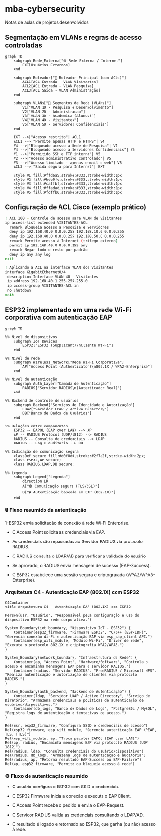 # mba-cybersecurity
Notas de aulas de projetos desenvolvidos.

## Segmentação em VLANs e regras de acesso controladas

```mermaid
graph TD
    subgraph Rede_Externa["🌐 Rede Externa / Internet"]
        EXT[Usuários Externos]
    end

    subgraph Roteador["🧠 Roteador Principal (com ACLs)"]
        ACL1[ACL Entrada - VLAN Visitantes]
        ACL2[ACL Entrada - VLAN Pesquisa]
        ACL3[ACL Saída - VLAN Administração]
    end

    subgraph VLANs["🏫 Segmentos de Rede (VLANs)"]
        V1["VLAN 10 - Pesquisa e Desenvolvimento"]
        V2["VLAN 20 - Administracao"]
        V3["VLAN 30 - Academica (Alunos)"]
        V4["VLAN 40 - Visitantes"]
        V5["VLAN 50 - Servidores Confidenciais"]
    end

    EXT -->|"Acesso restrito"| ACL1
    ACL1 -->|"Permite apenas HTTP e HTTPS"| V4
    V4 -->|"Bloqueado acesso a Rede de Pesquisa"| V1
    V4 -->|"Bloqueado acesso a Servidores Confidenciais"| V5
    V1 -->|"Permitido SSH e FTP interno"| V5
    V2 -->|"Acesso administrativo controlado"| V5
    V3 -->|"Acesso limitado - apenas e-mail e web"| V5
    ACL3 -->|"Saida segura para Internet"| EXT

    style V1 fill:#ffd6a5,stroke:#333,stroke-width:1px
    style V2 fill:#bde0fe,stroke:#333,stroke-width:1px
    style V3 fill:#caffbf,stroke:#333,stroke-width:1px
    style V4 fill:#ffadad,stroke:#333,stroke-width:1px
    style V5 fill:#fdffb6,stroke:#333,stroke-width:1px
```
## Configuração de ACL Cisco (exemplo prático)

```bash
! ACL 100 - Controle de acesso para VLAN de Visitantes
ip access-list extended VISITANTES-ACL
  remark Bloqueia acesso a Pesquisa e Servidores
  deny ip 192.168.40.0 0.0.0.255 192.168.10.0 0.0.0.255
  deny ip 192.168.40.0 0.0.0.255 192.168.50.0 0.0.0.255
  remark Permite acesso à Internet (tráfego externo)
  permit ip 192.168.40.0 0.0.0.255 any
  remark Negar todo o resto por padrão
  deny ip any any log
exit

! Aplicando a ACL na interface VLAN dos Visitantes
interface GigabitEthernet0/4
 description Interface VLAN 40 - Visitantes
 ip address 192.168.40.1 255.255.255.0
 ip access-group VISITANTES-ACL in
 no shutdown
exit
```
## ESP32 implementado em uma rede Wi-Fi corporativa com autenticação EAP

```mermaid
graph TD

%% Nível de dispositivos
    subgraph IoT Devices
        ESP32["ESP32 (Supplicant)\nCliente Wi-Fi"]
    end

%% Nível de rede
    subgraph Wireless_Network["Rede Wi-Fi Corporativa"]
        AP["Access Point (Authenticator)\n802.1X / WPA2-Enterprise"]
    end

%% Nível de autenticação
    subgraph Auth_Layer["Camada de Autenticação"]
        RADIUS["Servidor RADIUS\n(Autenticador Real)"]
    end

%% Backend de controle de usuários
    subgraph Backend["Serviços de Identidade e Autorização"]
        LDAP["Servidor LDAP / Active Directory"]
        DB["Banco de Dados de Usuários"]
    end

%% Relações entre componentes
    ESP32 -- EAPOL (EAP over LAN) --> AP
    AP -- RADIUS Protocol (UDP/1812) --> RADIUS
    RADIUS -- Consulta de credenciais --> LDAP
    RADIUS -- Log e auditoria --> DB

%% Indicação de comunicação segura
    classDef secure fill:#d0f0d0,stroke:#2f7a2f,stroke-width:2px;
    class ESP32,AP secure;
    class RADIUS,LDAP,DB secure;

%% Legenda
    subgraph Legend["Legenda"]
        direction LR
        A["🟢 Comunicação segura (TLS/SSL)"]
        B["🔒 Autenticação baseada em EAP (802.1X)"]
    end
```
### 🔒 Fluxo resumido da autenticação

1-ESP32 envia solicitação de conexão à rede Wi-Fi Enterprise.

 - O Access Point solicita as credenciais via EAP.

 - As credenciais são repassadas ao Servidor RADIUS via protocolo RADIUS.

 - O RADIUS consulta o LDAP/AD para verificar a validade do usuário.

 - Se aprovado, o RADIUS envia mensagem de sucesso (EAP-Success).

 - O ESP32 estabelece uma sessão segura e criptografada (WPA2/WPA3-Enterprise).

### Arquitetura C4 – Autenticação EAP (802.1X) com ESP32

```mermaid
C4Container
title Arquitetura C4 – Autenticação EAP (802.1X) com ESP32

Person(usr, "Usuário", "Responsável pela configuração e uso do dispositivo ESP32 na rede corporativa.")

System_Boundary(iot_boundary, "Dispositivo IoT - ESP32") {
    Container(esp32_firmware, "Firmware ESP32", "C/C++ (ESP-IDF)", "Gerencia conexão Wi-Fi e autenticação EAP via esp_eap_client API.")
    Container(esp_wifi_module, "Módulo Wi-Fi", "Driver de rede", "Executa o protocolo 802.1X e criptografia WPA2/WPA3.")
}

System_Boundary(network_boundary, "Infraestrutura de Rede") {
    Container(ap, "Access Point", "Hardware/Software", "Controla o acesso e encaminha mensagens EAP para o servidor RADIUS.")
    Container(radius, "Servidor RADIUS", "FreeRADIUS / Microsoft NPS", "Realiza autenticação e autorização de clientes via protocolo RADIUS.")
}

System_Boundary(auth_backend, "Backend de Autenticação") {
    Container(ldap, "Servidor LDAP / Active Directory", "Serviço de Diretório", "Armazena credenciais e políticas de autenticação de usuários/dispositivos.")
    Container(db_logs, "Banco de Dados de Logs", "PostgreSQL / MySQL", "Registra logs de autenticação e tentativas de acesso.")
}

Rel(usr, esp32_firmware, "Configura SSID e credenciais de acesso")
Rel(esp32_firmware, esp_wifi_module, "Gerencia autenticação EAP (PEAP, TLS, TTLS)")
Rel(esp_wifi_module, ap, "Troca pacotes EAPOL (EAP over LAN)")
Rel(ap, radius, "Encaminha mensagens EAP via protocolo RADIUS (UDP 1812)")
Rel(radius, ldap, "Consulta credenciais do usuário/dispositivo")
Rel(radius, db_logs, "Armazena logs de autenticação e auditoria")
Rel(radius, ap, "Retorna resultado EAP-Success ou EAP-Failure")
Rel(ap, esp32_firmware, "Permite ou bloqueia acesso à rede")
```

### ⚙️ Fluxo de autenticação resumido

- O usuário configura o ESP32 com SSID e credenciais.

- O ESP32 Firmware inicia a conexão e executa o EAP Client.

- O Access Point recebe o pedido e envia o EAP-Request.

- O Servidor RADIUS valida as credenciais consultando o LDAP/AD.

- O resultado é logado e retornado ao ESP32, que ganha (ou não) acesso à rede.

